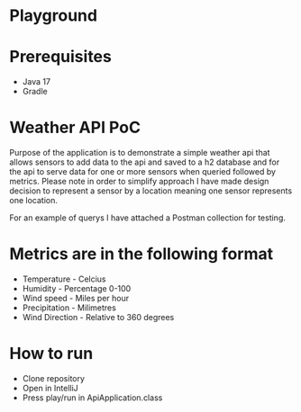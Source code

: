 # Playground

# Prerequisites
 * Java 17
 * Gradle

# Weather API PoC
Purpose of the application is to demonstrate a simple weather api that allows sensors to add data to the api and saved to a h2 database and for the api to serve data for one or more sensors when queried followed by metrics. 
Please note in order to simplify approach I have made design decision to represent a sensor by a location meaning one sensor represents one location.

For an example of querys I have attached a Postman collection for testing.

# Metrics are in the following format
  * Temperature - Celcius
  * Humidity - Percentage 0-100
  * Wind speed - Miles per hour
  * Precipitation - Milimetres
  * Wind Direction - Relative to 360 degrees

# How to run
 * Clone repository
 * Open in IntelliJ
 * Press play/run in ApiApplication.class
